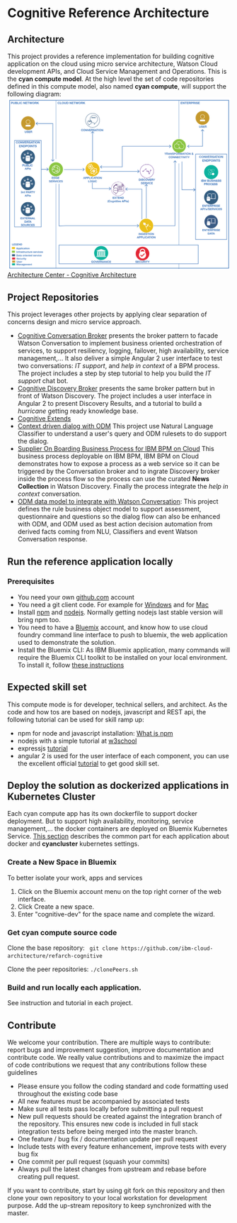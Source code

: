 # Cognitive Reference Architecture

## Architecture
This project provides a reference implementation for building cognitive application on the cloud using micro service architecture, Watson Cloud development APIs, and Cloud Service Management and Operations. This is the **cyan compute model**. At the high level the set of code repositories defined in this compute model, also named **cyan compute**, will support the following diagram:
![](docs/cognitive-toplevelview.png)
[Architecture Center - Cognitive Architecture](https://www.ibm.com/devops/method/content/architecture/cognitiveArchitecture#0_0)
## Project Repositories
This project leverages other projects by applying clear separation of concerns design and micro service approach.
* [Cognitive Conversation Broker](https://github.com/ibm-cloud-architecture/refarch-cognitive-conversation-broker) presents the broker pattern to facade Watson Conversation to implement business oriented orchestration of services, to support resiliency, logging, failover, high availability, service management,... It also deliver a simple Angular 2 user interface to test two conversations: *IT support*, and *help in context* of a BPM process. The project includes a step by step tutorial to help you build the *IT support* chat bot.
* [Cognitive Discovery Broker](https://github.com/ibm-cloud-architecture/refarch-cognitive-discovery-broker) presents the same broker pattern but in front of Watson Discovery. The project includes a user interface in Angular 2 to present Discovery Results, and a tutorial to build a *hurricane* getting ready knowledge base.
* [Cognitive Extends](https://github.com/ibm-cloud-architecture/refarch-cognitive-extends)
* [Context driven dialog with ODM](https://github.com/ibm-cloud-architecture/context-driven-dialog) This project use Natural Language Classifier to understand a user's query and ODM rulesets to do support the dialog.
 * [Supplier On Boarding Business Process for IBM BPM on Cloud](https://github.com/ibm-cloud-architecture/refarch-cognitive-supplier-process) This business process deployable on IBM BPM, IBM BPM on Cloud demonstrates how to expose a process as a web service so it can be triggered by the Conversation broker and to ingrate Discovery broker inside the process flow so the process can use the curated **News Collection** in Watson Discovery. Finally the process integrate the *help in context* conversation.
* [ODM data model to integrate with Watson Conversation](https://github.com/ibm-cloud-architecture/refarch-cognitive-odm-model): This project defines the rule business object model to support assessment, questionnaire and questions so the dialog flow can also be enhanced with ODM, and ODM used as best action decision automation from derived facts coming from NLU, Classifiers and event Watson Conversation response.

## Run the reference application locally

### Prerequisites
* You need your own [github.com](http://github.com) account
* You need a git client code. For example for [Windows](https://git-scm.com/download/win) and for [Mac](https://git-scm.com/download/mac)
* Install [npm](https://www.npmjs.com/get-npm) and [nodejs](). Normally getting nodejs last stable version will bring npm too.
* You need to have a [Bluemix](http://bluemix.net) account, and know how to use cloud foundry command line interface to push to bluemix, the web application used to demonstrate the solution.
* Install the Bluemix CLI: As IBM Bluemix application, many commands will require the Bluemix CLI toolkit to be installed on your local environment. To install it, follow [these instructions](https://console.ng.bluemix.net/docs/cli/index.html#cli)

## Expected skill set
This compute mode is for developer, technical sellers, and architect. As the code and how tos are based on nodejs, javascript and REST api, the following tutorial can be used for skill ramp up:
* npm for node and javascript installation: [What is npm](https://docs.npmjs.com/getting-started/what-is-npm)
* nodejs with a simple tutorial at [w3school](https://www.w3schools.com/nodejs/)
* expressjs [tutorial](https://www.tutorialspoint.com/nodejs/nodejs_express_framework.htm)
* angular 2 is used for the user interface of each component, you can use the excellent official [tutorial](https://angular.io/docs/ts/latest/tutorial/) to get good skill set.

## Deploy the solution as dockerized applications in Kubernetes Cluster
Each cyan compute app has its own dockerfile to support docker deployment. But to support high availability, monitoring, service management,... the docker containers are deployed on Bluemix Kubernetes Service. [This section](docs/cyancluster.md) describes the common part for each application about docker and **cyancluster** kubernetes settings.

### Create a New Space in Bluemix
To better isolate your work, apps and services
1. Click on the Bluemix account menu on the top right corner of the web interface.
2. Click Create a new space.
3. Enter "cognitive-dev" for the space name and complete the wizard.

### Get cyan compute source code

Clone the base repository: ``` git clone https://github.com/ibm-cloud-architecture/refarch-cognitive```

Clone the peer repositories: ```./clonePeers.sh```  

### Build and run locally each application.
See instruction and tutorial in each project.

## Contribute
We welcome your contribution. There are multiple ways to contribute: report bugs and improvement suggestion, improve documentation and contribute code.
We really value contributions and to maximize the impact of code contributions we request that any contributions follow these guidelines
* Please ensure you follow the coding standard and code formatting used throughout the existing code base
* All new features must be accompanied by associated tests
* Make sure all tests pass locally before submitting a pull request
* New pull requests should be created against the integration branch of the repository. This ensures new code is included in full stack integration tests before being merged into the master branch.
* One feature / bug fix / documentation update per pull request
* Include tests with every feature enhancement, improve tests with every bug fix
* One commit per pull request (squash your commits)
* Always pull the latest changes from upstream and rebase before creating pull request.

If you want to contribute, start by using git fork on this repository and then clone your own repository to your local workstation for development purpose. Add the up-stream repository to keep synchronized with the master.

